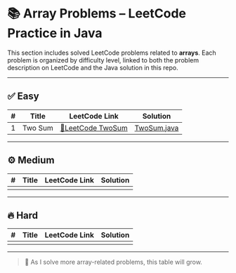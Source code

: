 # 📚 Array Problems – LeetCode Practice in Java

This section includes solved LeetCode problems related to **arrays**. Each problem is organized by difficulty level, linked to both the problem description on LeetCode and the Java solution in this repo.

---

## ✅ Easy

| # | Title    | LeetCode Link                                               | Solution |
|--:|----------|-------------------------------------------------------------|----------|
| 1 | Two Sum | [🔗LeetCode TwoSum](https://leetcode.com/problems/two-sum/) | [TwoSum.java](easy/TwoSum.java) |

---

## ⚙️ Medium

| # | Title | LeetCode Link | Solution |
|--:|-------|----------------|----------|
|   |       |                |          |

---

## 🔥 Hard

| # | Title | LeetCode Link | Solution |
|--:|-------|----------------|----------|
|   |       |                |          |

---

> 📌 As I solve more array-related problems, this table will grow.